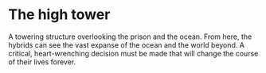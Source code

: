 # The high tower

A towering structure overlooking the prison and the ocean.
From here, the hybrids can see the vast expanse of the ocean
and the world beyond. A critical, heart-wrenching decision
must be made that will change the course of their lives
forever.
